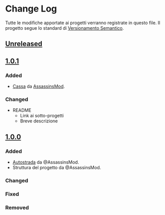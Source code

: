 # Change Log
Tutte le modifiche apportate ai progetti verranno registrate in questo file.
Il progetto segue lo standard di [Versionamento Semantico](http://semver.org/).

## [Unreleased][]

## [1.0.1][]
### Added
- [Cassa][] da [AssassinsMod][].

### Changed
- README
  - Link ai sotto-progetti
  - Breve descrizione

## [1.0.0][]
### Added
- [Autostrada][] da @AssassinsMod.
- Struttura del progetto da @AssassinsMod.


### Changed
### Fixed
### Removed

[Autostrada]: /simulazioni/Autostrada
[Cassa]: /simulazioni/Cassa

[AssassinsMod]: https://github.com/AssassinsMod

[Unreleased]: https://github.com/AssassinsMod/Lab-Prog/compare/master...develop
[1.0.1]: https://github.com/AssassinsMod/Lab-Prog/compare/1.0.0...1.0.1
[1.0.0]: https://github.com/AssassinsMod/Lab-Prog/releases/tag/1.0.0
